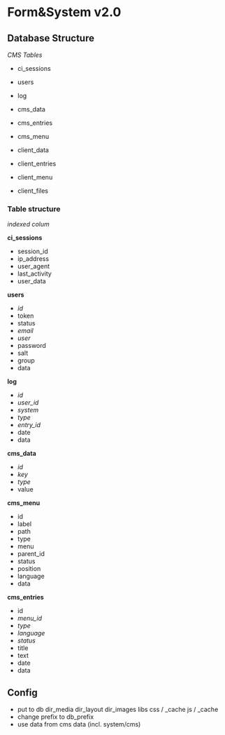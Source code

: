 # Form&System v2.0

## Database Structure

*CMS Tables*
- ci_sessions
- users
- log

- cms_data
- cms_entries
- cms_menu

- client_data
- client_entries
- client_menu
- client_files

### Table structure
*indexed colum*

**ci_sessions**
- session_id
- ip_address
- user_agent	
- last_activity
- user_data

**users**
- *id*
- token
- status
- *email*
- *user*
- password
- salt
- group	
- data

**log**
- *id*
- *user_id*
- *system*
- *type*
- *entry_id*
- date
- data

**cms_data**
- *id*
- *key*
- *type*
- value

**cms_menu**
- id
- label
- path
- type
- menu
- parent_id
- status
- position
- language
- data

**cms_entries**
- id
- *menu_id*
- *type*
- *language*
- *status*
- title
- text
- date
- data

## Config
- put to db
dir_media
dir_layout
dir_images
libs
css / _cache
js / _cache
- change prefix to db_prefix
- use data from cms data (incl. system/cms)